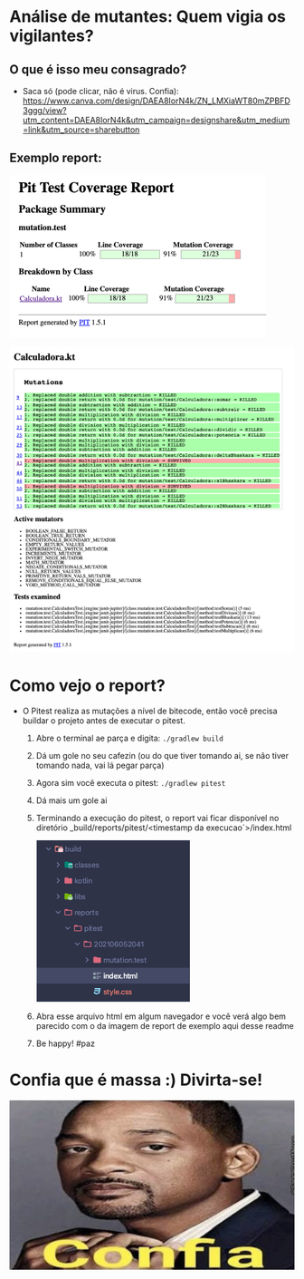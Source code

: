 # Análise de mutantes: Quem vigia os vigilantes?

## O que é isso meu consagrado? 
- Saca só (pode clicar, não é virus. Confia): https://www.canva.com/design/DAEA8IorN4k/ZN_LMXiaWT80mZPBFD3ggg/view?utm_content=DAEA8IorN4k&utm_campaign=designshare&utm_medium=link&utm_source=sharebutton

## Exemplo report:
![img.png](imagensReadme/img.png)

![img_1.png](imagensReadme/img_1.png)

# Como vejo o report?
- O Pitest realiza as mutações a nível de bitecode, então você precisa buildar o projeto antes de executar o pitest.
    1. Abre o terminal ae parça e digita: `./gradlew build`
    2. Dá um gole no seu cafezin (ou do que tiver tomando ai, se não tiver tomando nada, vai lá pegar parça)
    3. Agora sim você executa o pitest: `./gradlew pitest`
    4. Dá mais um gole ai
    5. Terminando a execução do pitest, o report vai ficar disponível no diretório _build/reports/pitest/<timestamp da execucao´>/index.html
       
        ![img_3.png](imagensReadme/img_3.png)
    
    6. Abra esse arquivo html em algum navegador e você verá algo bem parecido com o da imagem de report de exemplo aqui desse readme
    7. Be happy! #paz
       

# Confia que é massa :) Divirta-se!
![img_2.png](imagensReadme/img_2.png)